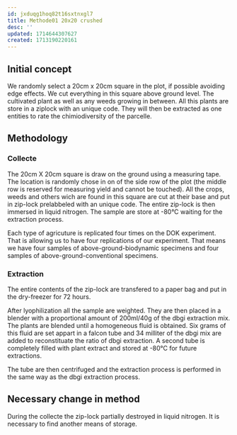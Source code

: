 ```yaml
---
id: jxduqg1hoq82t16sxtnxgl7
title: Methode01 20x20 crushed
desc: ''
updated: 1714644307627
created: 1713190220161
---
```


## Initial concept 

We randomly select a 20cm x 20cm square in the plot, if possible avoiding edge effects. We cut everything in this square above ground level. The cultivated plant as well as any weeds growing in between. All this plants are store in a ziplock with an unique code. They will then be extracted as one entities to rate the chimiodiversity of the parcelle. 

## Methodology 
### Collecte 
The 20cm X 20cm square is draw on the ground using a measuring tape. The location is randomly chose in on of the side row of the plot (the middle row is reserved for measuring yield and cannot be touched).  All the crops, weeds and others wich are found in this square are cut at their base and put in zip-lock prelabbeled with an unique code. The entire zip-lock is then immersed in liquid nitrogen. The sample are store at -80°C waiting for the extraction process. 

Each type of agricuture is replicated four times on the DOK experiment. That is allowing us to have four replications of our experiment. That means we have four samples of above-ground-biodynamic specimens and four samples of above-ground-conventional specimens. 

### Extraction 
The entire contents of the zip-lock are transfered to a paper bag and put in the dry-freezer for 72 hours.  

After lyophilization all the sample are weighted. They are then placed in a blender with a proportional amount of 200ml/40g of the dbgi extraction mix. The plants are blended until a homogeneous fluid is obtained. Six grams of this fluid are set appart in a falcon tube and 34 milliter of the dbgi mix are added to reconstituate the ratio of dbgi extraction. A second tube is completely filled with plant extract and stored at -80°C for future extractions. 

The tube are then centrifuged  and the extraction process is performed in the same way as the dbgi extraction process. 

## Necessary change in method 
During the collecte the zip-lock partially destroyed in liquid nitrogen. It is necessary to find another means of storage. 